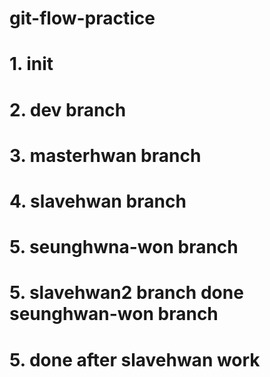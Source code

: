 # git-flow-practice

# 1. init
# 2. dev branch
# 3. masterhwan branch
# 4. slavehwan branch
# 5. seunghwna-won branch
# 5. slavehwan2 branch done seunghwan-won branch
# 5. done after slavehwan work

